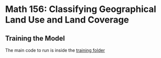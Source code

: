 # Math 156: Classifying Geographical Land Use and Land Coverage

## Training the Model

The main code to run is inside the [training folder](training/training.ipynb)

## 
